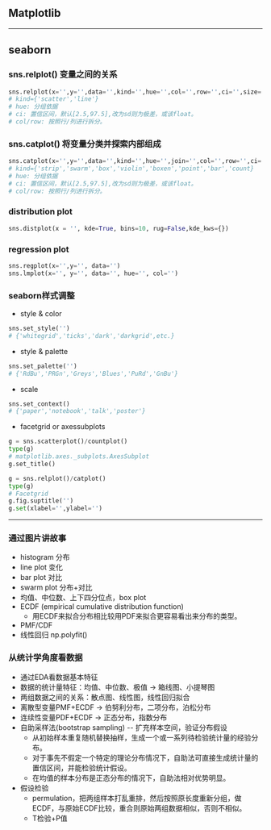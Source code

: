 ## Matplotlib

***

## seaborn

### sns.relplot() 变量之间的关系
```python
sns.relplot(x='',y='',data='',kind='',hue='',col='',row='',ci='',size='',style='',palette='')
# kind={'scatter','line'}
# hue: 分组依据
# ci: 置信区间，默认[2.5,97.5],改为sd则为极差，或该float。
# col/row: 按照行/列进行拆分。
```

### sns.catplot() 将变量分类并探索内部组成
```python
sns.catplot(x='',y='',data='',kind='',hue='',join='',col='',row='',ci='',size='',style='',palette='')
# kind={'strip','swarm','box','violin','boxen','point','bar','count}
# hue: 分组依据
# ci: 置信区间，默认[2.5,97.5],改为sd则为极差，或该float。
# col/row: 按照行/列进行拆分。
``` 

### distribution plot
```python
sns.distplot(x = '', kde=True, bins=10, rug=False,kde_kws={})
```

### regression plot
```python
sns.regplot(x='',y='', data='')
sns.lmplot(x='', y='', data='', hue='', col='')
```

### seaborn样式调整
- style & color
```python	
sns.set_style('')
# {'whitegrid','ticks','dark','darkgrid',etc.}
```	
- style & palette
```python
sns.set_palette('')
# {'RdBu','PRGn','Greys','Blues','PuRd','GnBu'}
```
- scale
```python
sns.set_context()
# {'paper','notebook','talk','poster'}
```
- facetgrid or axessubplots
```python
g = sns.scatterplot()/countplot()
type(g)
# matplotlib.axes._subplots.AxesSubplot
g.set_title()
```
```python
g = sns.relplot()/catplot()
type(g)
# Facetgrid
g.fig.suptitle('')
g.set(xlabel='',ylabel='')
```

***

### 通过图片讲故事
- histogram 分布
- line plot 变化
- bar plot 对比
- swarm plot 分布+对比
- 均值、中位数、上下四分位点，box plot
- ECDF (empirical cumulative distribution function)
	- 用ECDF来拟合分布相比较用PDF来拟合更容易看出来分布的类型。 
- PMF/CDF
- 线性回归 np.polyfit()

### 从统计学角度看数据
- 通过EDA看数据基本特征
- 数据的统计量特征：均值、中位数、极值 -> 箱线图、小提琴图
- 两组数据之间的关系：散点图、线性图，线性回归拟合
- 离散型变量PMF+ECDF -> 伯努利分布，二项分布，泊松分布
- 连续性变量PDF+ECDF -> 正态分布，指数分布
- 自助采样法(bootstrap sampling) -- 扩充样本空间，验证分布假设
	- 从初始样本重复随机替换抽样，生成一个或一系列待检验统计量的经验分布。
	- 对于事先不假定一个特定的理论分布情况下，自助法可直接生成统计量的置信区间，并能检验统计假设。
	- 在均值的样本分布是正态分布的情况下，自助法相对优势明显。
- 假设检验
	- permulation，把两组样本打乱重排，然后按照原长度重新分组，做ECDF，与原始ECDF比较，重合则原始两组数据相似，否则不相似。
	- T检验+P值
